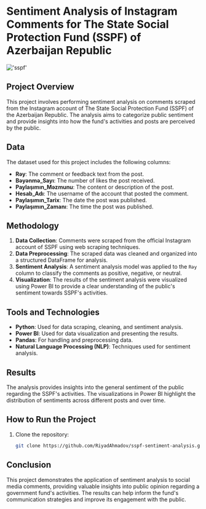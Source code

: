 # Sentiment Analysis of Instagram Comments for The State Social Protection Fund (SSPF) of Azerbaijan Republic

!['sspf'](https://vergiler.az/media/2022/07/08/dddsssmmmfff.jpg)

## Project Overview

This project involves performing sentiment analysis on comments scraped from the Instagram account of The State Social Protection Fund (SSPF) of the Azerbaijan Republic. The analysis aims to categorize public sentiment and provide insights into how the fund's activities and posts are perceived by the public.

## Data

The dataset used for this project includes the following columns:

- **Rəy**: The comment or feedback text from the post.
- **Bəyənmə_Sayı**: The number of likes the post received.
- **Paylaşımın_Məzmunu**: The content or description of the post.
- **Hesab_Adı**: The username of the account that posted the comment.
- **Paylaşımın_Tarix**: The date the post was published.
- **Paylaşımın_Zamanı**: The time the post was published.

## Methodology

1. **Data Collection**: Comments were scraped from the official Instagram account of SSPF using web scraping techniques.
2. **Data Preprocessing**: The scraped data was cleaned and organized into a structured DataFrame for analysis.
3. **Sentiment Analysis**: A sentiment analysis model was applied to the `Rəy` column to classify the comments as positive, negative, or neutral.
4. **Visualization**: The results of the sentiment analysis were visualized using Power BI to provide a clear understanding of the public's sentiment towards SSPF's activities.

## Tools and Technologies

- **Python**: Used for data scraping, cleaning, and sentiment analysis.
- **Power BI**: Used for data visualization and presenting the results.
- **Pandas**: For handling and preprocessing data.
- **Natural Language Processing (NLP)**: Techniques used for sentiment analysis.

## Results

The analysis provides insights into the general sentiment of the public regarding the SSPF's activities. The visualizations in Power BI highlight the distribution of sentiments across different posts and over time.

## How to Run the Project

1. Clone the repository:
   ```bash
   git clone https://github.com/RiyadAhmadov/sspf-sentiment-analysis.git
   ```
   
## Conclusion

This project demonstrates the application of sentiment analysis to social media comments, providing valuable insights into public opinion regarding a government fund's activities. The results can help inform the fund's communication strategies and improve its engagement with the public.
